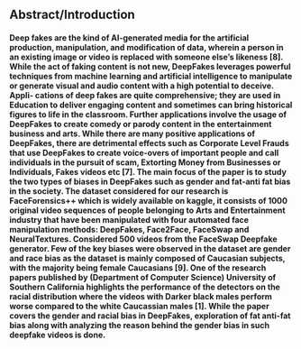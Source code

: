 ## Abstract/Introduction

#### Deep fakes are the kind of AI-generated media for the artificial production, manipulation, and modification of data, wherein a person in an existing image or video is replaced with someone else’s likeness [8]. While the act of faking content is not new, DeepFakes leverages powerful techniques from machine learning and artificial intelligence to manipulate or generate visual and audio content with a high potential to deceive. Appli- cations of deep fakes are quite comprehensive; they are used in Education to deliver engaging content and sometimes can bring historical figures to life in the classroom. Further applications involve the usage of DeepFakes to create comedy or parody content in the entertainment business and arts. While there are many positive applications of DeepFakes, there are detrimental effects such as Corporate Level Frauds that use DeepFakes to create voice-overs of important people and call individuals in the pursuit of scam, Extorting Money from Businesses or Individuals, Fakes videos etc [7]. The main focus of the paper is to study the two types of biases in DeepFakes such as gender and fat-anti fat bias in the society. The dataset considered for our research is FaceForensics++ which is widely available on kaggle, it consists of 1000 original video sequences of people belonging to Arts and Entertainment industry that have been manipulated with four automated face manipulation methods: DeepFakes, Face2Face, FaceSwap and NeuralTextures. Considered 500 videos from the FaceSwap Deepfake generator. Few of the key biases were observed in the dataset are gender and race bias as the dataset is mainly composed of Caucasian subjects, with the majority being female Caucasians [9]. One of the research papers published by (Department of Computer Science) University of Southern California highlights the performance of the detectors on the racial distribution where the videos with Darker black males perform worse compared to the white Caucassian males [1]. While the paper covers the gender and racial bias in DeepFakes, exploration of fat anti-fat bias along with analyzing the reason behind the gender bias in such deepfake videos is done.

